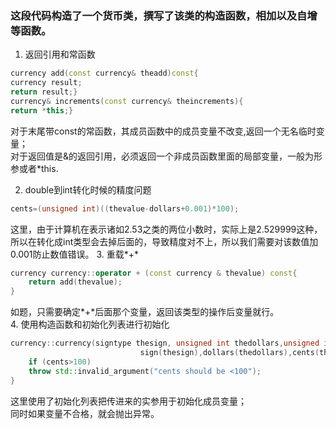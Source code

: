 ### 这段代码构造了一个货币类，撰写了该类的构造函数，相加以及自增等函数。
1. 返回引用和常函数
```cpp
currency add(const currency& theadd)const{
currency result;
return result;}
currency& increments(const currency& theincrements){
return *this;}
```
对于末尾带const的常函数，其成员函数中的成员变量不改变,返回一个无名临时变量；  
对于返回值是&的返回引用，必须返回一个非成员函数里面的局部变量，一般为形参或者*this. 

2. double到int转化时候的精度问题
  ```cpp
  cents=(unsigned int)((thevalue-dollars+0.001)*100);
  ```
这里，由于计算机在表示诸如2.53之类的两位小数时，实际上是2.529999这种，所以在转化成int类型会去掉后面的，导致精度对不上，所以我们需要对该数值加0.001防止数值错误。
3. 重载*+*
```cpp
currency currency::operator + (const currency & thevalue) const{
    return add(thevalue);
}
```
如题，只需要确定*+*后面那个变量，返回该类型的操作后变量就行。  
4. 使用构造函数和初始化列表进行初始化
```cpp
currency::currency(signtype thesign, unsigned int thedollars,unsigned int thecents):
                             sign(thesign),dollars(thedollars),cents(thecents){
    if (cents>100)
    throw std::invalid_argument("cents should be <100");
}
```
这里使用了初始化列表把传进来的实参用于初始化成员变量；  
同时如果变量不合格，就会抛出异常。
